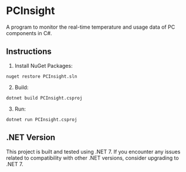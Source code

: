 # PCInsight

A program to monitor the real-time temperature and usage data of PC components in C#. 


## Instructions
1. Install NuGet Packages:
```
nuget restore PCInsight.sln
```
2. Build:
```
dotnet build PCInsight.csproj
```
3. Run:
```
dotnet run PCInsight.csproj
```
## .NET Version

This project is built and tested using .NET 7. If you encounter any issues related to compatibility with other .NET versions, consider upgrading to .NET 7.

